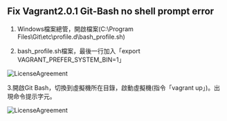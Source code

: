 Fix Vagrant2.0.1 Git-Bash no shell prompt error
------------------------------------
1. Windows檔案總管，開啟檔案(C:\Program Files\Git\etc\profile.d\bash_profile.sh)

2. bash_profile.sh檔案，最後一行加入「export VAGRANT_PREFER_SYSTEM_BIN=1」

![LicenseAgreement](../../master/Vagrant/images/vagrant15.PNG) 

3.開啟Git Bash，切換到虛擬機所在目錄，啟動虛擬機(指令「vagrant up」)。出現命令提示字元。

![LicenseAgreement](../../master/Vagrant/images/vagrant16.PNG) 
